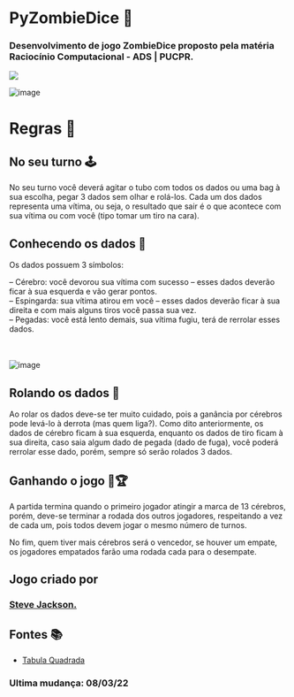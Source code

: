 # PyZombieDice 🧠
### Desenvolvimento de jogo ZombieDice proposto pela matéria Raciocínio Computacional - ADS | PUCPR.

<p align="left">
<img src="http://img.shields.io/static/v1?label=STATUS&message=%20DESENVOLVIDO&color=GREEN&style=for-the-badge"/>
</p>

![image](https://user-images.githubusercontent.com/80123383/157303791-141698c6-d3f7-413d-b9b4-40bdbbec882f.png)

# Regras 📝
## No seu turno 🕹 
No seu turno você deverá agitar o tubo com todos os dados ou uma bag à sua escolha, pegar 3 dados sem olhar e rolá-los. Cada um dos dados representa uma vítima, ou seja, o resultado que sair é o que acontece com sua vítima ou com você (tipo tomar um tiro na cara).

## Conhecendo os dados 🎲
Os dados possuem 3 símbolos:
<div>
  – Cérebro: você devorou sua vítima com sucesso – esses dados deverão ficar à sua esquerda e vão gerar pontos.
</div>
<div>
  – Espingarda: sua vítima atirou em você – esses dados deverão ficar à sua direita e com mais alguns tiros você passa sua vez.
</div>
<div>
  – Pegadas: você está lento demais, sua vítima fugiu, terá de rerrolar esses dados.
</div>
<br>
</br>

![image](https://user-images.githubusercontent.com/80123383/157308659-4704eaae-4290-4757-ae68-c61fd6565c15.png)

## Rolando os dados 🎲
Ao rolar os dados deve-se ter muito cuidado, pois a ganância por cérebros pode levá-lo à derrota (mas quem liga?). 
Como dito anteriormente, os dados de cérebro ficam à sua esquerda, enquanto os dados de tiro ficam à sua direita, caso saia algum dado de pegada (dado de fuga), você poderá rerrolar esse dado, porém, sempre só serão rolados 3 dados.

## Ganhando o jogo 🥇🏆
A partida termina quando o primeiro jogador atingir a marca de 13 cérebros, porém, deve-se terminar a rodada dos outros jogadores, respeitando a vez de cada um, pois todos devem jogar o mesmo número de turnos.

No fim, quem tiver mais cérebros será o vencedor, se houver um empate, os jogadores empatados farão uma rodada cada para o desempate.

## Jogo criado por 
### <a href="https://pt.wikipedia.org/wiki/Steve_Jackson_(designer_de_jogos_americano)." target="_blank">Steve Jackson.</a>

## Fontes 📚
- <a href="https://tabulaquadrada.com.br/review-zombie-dice-se-houvesse-um-apocalipse-zumbi-eu-seria-um-deles/#:~:text=Os%20jogadores%20devem%20posicionar%2Dse,E%20a%C3%AD%2C%20vai%20encarar%3F&text=O%20jogo%20%C3%A9%20muito%20simples,os%20dados%20e%20rol%C3%A1%2Dlos." target="_blank">Tabula Quadrada</a>

### Ultima mudança: 08/03/22
